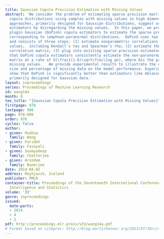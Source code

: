 ```yaml
---
title: Gaussian Copula Precision Estimation with Missing Values
abstract: 'We consider the problem of estimating sparse precision matrix of Gaussian
  copula distributions using samples with missing values in high dimensions.  Existing
  approaches, primarily designed for Gaussian distributions, suggest using plugin
  estimators by disregarding the missing values.  In this paper, we propose double
  plugin Gaussian (DoPinG) copula estimators to estimate the sparse precision matrix
  corresponding to \emphnon-paranormal distributions.  DoPinG uses two plugin procedures
  and consists of three steps: (1) estimate nonparametric correlations based on observed
  values,  including Kendall’s tau and Spearman’s rho; (2) estimate the non-paranormal
  correlation matrix; (3) plug into existing sparse precision estimators.   We prove
  that DoPinG copula estimators consistently estimate the non-paranormal correlation
  matrix at a rate of O(\frac1(1-δ)\sqrt\frac\log pn), where δis the probability of
  missing values.   We provide experimental results to illustrate the effect of sample
  size and percentage of missing data on the model performance. Experimental results
  show that DoPinG is significantly better than estimators like mGlasso, which are
  primarily designed for Gaussian data.'
layout: inproceedings
series: Proceedings of Machine Learning Research
id: wang14a
month: 0
tex_title: "{Gaussian Copula Precision Estimation with Missing Values}"
firstpage: 978
lastpage: 986
page: 978-986
order: 978
cycles: false
author:
- given: Huahua
  family: Wang
- given: Farideh
  family: Fazayeli
- given: Soumyadeep
  family: Chatterjee
- given: Arindam
  family: Banerjee
date: 2014-04-02
address: Reykjavik, Iceland
publisher: PMLR
container-title: Proceedings of the Seventeenth International Conference on Artificial
  Intelligence and Statistics
volume: '33'
genre: inproceedings
issued:
  date-parts:
  - 2014
  - 4
  - 2
pdf: http://proceedings.mlr.press/v33/wang14a.pdf
# Format based on citeproc: http://blog.martinfenner.org/2013/07/30/citeproc-yaml-for-bibliographies/
---
```

